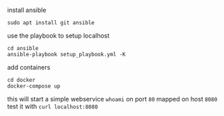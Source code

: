 install ansible
```
sudo apt install git ansible
```

use the playbook to setup localhost
```
cd ansible
ansible-playbook setup_playbook.yml -K
```

add containers
```
cd docker
docker-compose up
```

this will start a simple webservice `whoami` on port `80` mapped on host `8080`
test it with `curl localhost:8080` 